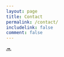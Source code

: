 ```yaml
---
layout: page
title: Contact
permalink: /contact/
includelink: false
comment: false
---
```


<div class="row content">
    <div class="col-12">
    🔜
    </div>
</div>
